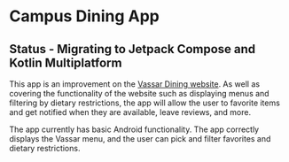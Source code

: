 # Campus Dining App

## Status - Migrating to Jetpack Compose and Kotlin Multiplatform

This app is an improvement on the [Vassar Dining website](https://vassar.cafebonappetit.com/). As well as covering the functionality of the website such as displaying menus and filtering by dietary restrictions, the app will allow the user to favorite items and get notified when they are available, leave reviews, and more.

The app currently has basic Android functionality. The app correctly displays the Vassar menu, and the user can pick and filter favorites and dietary restrictions.
